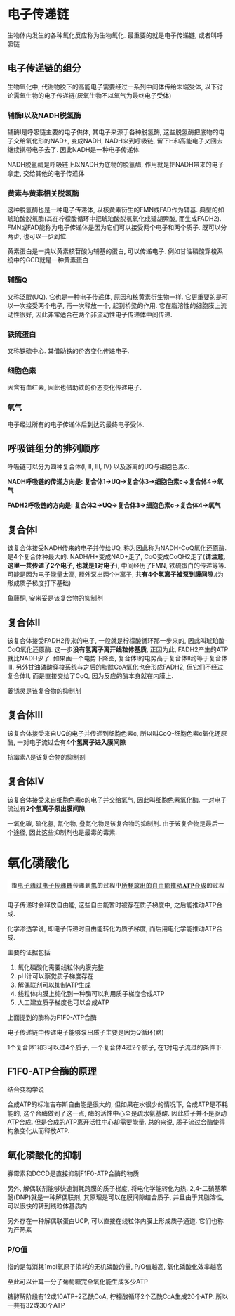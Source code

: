 # 电子传递链

生物体内发生的各种氧化反应称为生物氧化. 最重要的就是电子传递链, 或者叫呼吸链

## 电子传递链的组分

生物氧化中, 代谢物脱下的高能电子需要经过一系列中间体传给末端受体, 以下讨论需氧生物的电子传递链(厌氧生物不以氧气为最终电子受体)

### 辅酶Ⅰ以及NADH脱氢酶

辅酶Ⅰ是呼吸链主要的电子供体, 其电子来源于各种脱氢酶, 这些脱氢酶把底物的电子交给氧化形的NAD+, 变成NADH, NADH来到呼吸链, 留下H和高能电子又回去继续携带电子去了. 因此NADH是一种电子传递体

NADH脱氢酶是呼吸链上以NADH为底物的脱氢酶, 作用就是把NADH带来的电子拿走, 交给其他的电子传递体

### 黄素与黄素相关脱氢酶

这种脱氢酶也是一种电子传递体, 以核黄素衍生的FMN或FAD作为辅基. 典型的如琥珀酸脱氢酶(其在柠檬酸循环中把琥珀酸脱氢氧化成延胡索酸, 而生成FADH2). FMN或FAD能称为电子传递体是因为它们可以接受两个电子和两个质子. 既可以分两步, 也可以一步到位.

黄素蛋白是一类以黄素核苷酸为辅基的蛋白, 可以传递电子. 例如甘油磷酸穿梭系统中的GCD就是一种黄素蛋白

### 辅酶Q

又称泛醌(UQ). 它也是一种电子传递体, 原因和核黄素衍生物一样. 它更重要的是可以一次接受两个电子, 再一次释放一个, 起到桥梁的作用. 它在脂溶性的细胞膜上流动性很好, 因此非常适合在两个非流动性电子传递体中间传递.

### 铁硫蛋白

又称铁硫中心. 其借助铁的价态变化传递电子.

### 细胞色素

因含有血红素, 因此也借助铁的价态变化传递电子. 

### 氧气

电子经过所有的电子传递体后到达的最终电子受体.

## 呼吸链组分的排列顺序

呼吸链可以分为四种复合体(Ⅰ, Ⅱ, Ⅲ, Ⅳ) 以及游离的UQ与细胞色素c.

**NADH呼吸链的传递方向是: 复合体1→UQ→复合体3→细胞色素c→复合体4→氧气**

**FADH2呼吸链的方向是: 复合体2→UQ→复合体3→细胞色素c→复合体4→氧气**

## 复合体Ⅰ

该复合体接受NADH传来的电子并传给UQ, 称为因此称为NADH-CoQ氧化还原酶. 是4个复合体种最大的. NADH/H+变成NAD+走了, CoQ变成CoQH2走了(**请注意, 这里一共传递了2个电子, 也就是1对电子**), 中间经历了FMN, 铁硫蛋白的传递等等. 可能是因为电子能量太高, 额外泵出两个H离子, **共有4个氢离子被泵到膜间隙**.(为形成质子梯度打下基础)

鱼藤酮, 安米妥是该复合物的抑制剂

## 复合体Ⅱ

该复合体接受FADH2传来的电子, 一般就是柠檬酸循环那一步来的, 因此叫琥珀酸-CoQ氧化还原酶. 这一步**没有氢离子离开线粒体基质**, 正因为此, FADH2产生的ATP就比NADH少了. 如果画一个电势下降图, 复合体Ⅰ的电势高于复合体Ⅱ约等于复合体Ⅲ. 另外甘油磷酸穿梭系统与之后的脂酰CoA氧化也会形成FADH2, 但它们不经过复合体Ⅱ, 而是直接交给了CoQ, 因为反应的酶本身就在内膜上.

萎锈灵是该复合物的抑制剂

## 复合体Ⅲ

该复合体接受来自UQ的电子并传递到细胞色素c, 所以叫CoQ-细胞色素c氧化还原酶, 一对电子流过会有**4个氢离子进入膜间隙**

抗霉素A是该复合物的抑制剂

## 复合体Ⅳ

该复合体接受来自细胞色素c的电子并交给氧气, 因此叫细胞色素氧化酶. 一对电子流过有**2个氢离子泵出膜间隙**

一氧化碳, 硫化氢, 氰化物, 叠氮化物是该复合物的抑制剂. 由于该复合物是最后一个途径, 因此这些抑制剂也是最毒的毒素.

# 氧化磷酸化

![Untitled](%E7%94%B5%E5%AD%90%E4%BC%A0%E9%80%92%E9%93%BE%2018161429fd0b4e3aa6e8d8df9a96f919/Untitled.png)

电子传递时会释放自由能, 这些自由能暂时被存在质子梯度中, 之后能推动ATP合成. 

化学渗透学说, 即电子传递时自由能转化为质子梯度, 而后用电化学能推动ATP合成. 

主要的证据包括

1. 氧化磷酸化需要线粒体内膜完整
2. pH计可以察觉质子梯度存在
3. 解偶联剂可以抑制ATP生成
4. 线粒体内膜上纯化到一种酶可以利用质子梯度合成ATP
5. 人工建立质子梯度也可以合成ATP

上面提到的酶称为F1F0-ATP合酶

电子传递链中传递电子能够泵出质子主要是因为Q循环(略)

1个复合体1和3可以过4个质子, 一个复合体4过2个质子, 在1对电子流过的条件下.

## F1F0-ATP合酶的原理

结合变构学说

合成ATP的标准吉布斯自由能是很大的, 但如果在水很少的情况下, 合成ATP是不耗能的, 这个合酶做到了这一点, 酶的活性中心全是疏水氨基酸. 因此质子并不是驱动ATP合成. 但是合成的ATP离开活性中心却需要能量. 总的来说, 质子流过合酶使得构象变化从而释放ATP.

## 氧化磷酸化的抑制

寡霉素和DCCD是直接抑制F1F0-ATP合酶的物质

另外, 解偶联剂能够快速消耗跨膜的质子梯度, 将电化学能转化为热. 2,4-二硝基苯酚(DNP)就是一种解偶联剂, 其原理是可以在膜间隙结合质子, 并且由于其脂溶性, 可以很快的转到线粒体基质内

另外存在一种解偶联蛋白UCP, 可以直接在线粒体内膜上形成质子通道. 它们也称为产热素

### P/O值

指的是每消耗1mol氧原子消耗的无机磷酸的量, P/O值越高, 氧化磷酸化效率越高

至此可以计算一分子葡萄糖完全氧化能生成多少ATP

糖酵解阶段有12或10ATP+2乙酰CoA, 柠檬酸循环2个乙酰CoA生成20个ATP. 所以一共有32或30个ATP